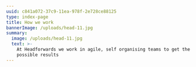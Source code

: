 ```yaml
---
uuid: c841a072-37c9-11ea-978f-2e728ce88125
type: index-page
title: How we work
bannerImage: /uploads/head-11.jpg
summary:
  image: /uploads/head-11.jpg
  text: >-
    At Headforwards we work in agile, self organising teams to get the best
    possible results
---
```

